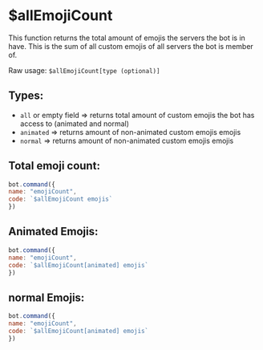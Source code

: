 # $allEmojiCount

This function returns the total amount of emojis the servers the bot is in have. This is the sum of all custom emojis of all servers the bot is member of.

Raw usage: `$allEmojiCount[type (optional)]`

## Types:

* `all` or empty field =&gt; returns total amount of custom emojis the bot has access to \(animated and normal\)
* `animated` =&gt; returns amount of non-animated custom emojis emojis
* `normal` =&gt; returns amount of non-animated custom emojis emojis

## Total emoji count:

```javascript
bot.command({
name: "emojiCount",
code: `$allEmojiCount emojis`
})
```

## Animated Emojis:

```javascript
bot.command({
name: "emojiCount",
code: `$allEmojiCount[animated] emojis`
})
```

## normal Emojis:

```javascript
bot.command({
name: "emojiCount",
code: `$allEmojiCount[animated] emojis`
})
```

